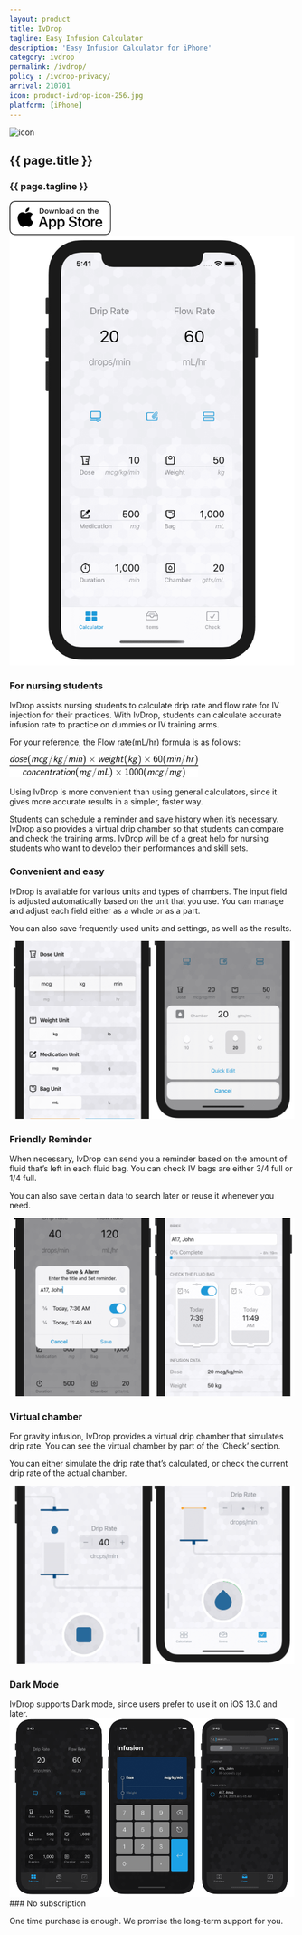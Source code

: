 ```yaml
---
layout: product
title: IvDrop
tagline: Easy Infusion Calculator
description: 'Easy Infusion Calculator for iPhone'
category: ivdrop
permalink: /ivdrop/
policy : /ivdrop-privacy/
arrival: 210701
icon: product-ivdrop-icon-256.jpg
platform: [iPhone]
---
```


<section class="hero"><div class="wrapper flex">
    <article class="column align-bottom">
        <img class="icon" src="/assets/{{ page.icon }}" alt="icon">
        <h2>{{ page.title }}</h2>
        <h3>{{ page.tagline }}</h3>
        <a href="https://apps.apple.com/app/id1574452904" class="store"><img src="/assets/appstore-badge-ios-us-white.svg" height="60px"></a>
    </article>
    <article class="column product-front">
        <img src="/assets/product-ivdrop-main-2x3.png" alt="main">
    </article>
</div></section>


<section class="heroine"><div class="wrapper" markdown=1>

### For nursing students

IvDrop assists nursing students to calculate drip rate and flow rate for IV injection for their practices. With IvDrop, students can calculate accurate infusion rate to practice on dummies or IV training arms.

For your reference, the Flow rate(mL/hr) formula is as follows:

<div class="extra center">
<img height="40px" src="/assets/product-ivdrop-flowrate-formula.svg" alt="flow-rate-formula">
</div>

Using IvDrop is more convenient than using general calculators, since it gives more accurate results in a simpler, faster way.

Students can schedule a reminder and save history when it’s necessary. IvDrop also provides a virtual drip chamber so that students can compare and check the training arms. IvDrop will be of a great help for nursing students who want to develop their performances and skill sets.

</div></section>



<section><div class="wrapper reverse">
<h3>Convenient and easy</h3>
<div class="flex">
<div class="column" markdown=1>
IvDrop is available for various units and types of chambers. The input field is adjusted automatically based on the unit that you use. You can manage and adjust each field either as a whole or as a part.

You can also save frequently-used units and settings, as well as the results.
</div>
<picture class="column">
<img src="/assets/product-ivdrop-unit-16x10.png" alt="Unit">
</picture>
</div></div></section>


<section><div class="wrapper">
<h3>Friendly Reminder</h3>
<div class="flex">
<div class="column" markdown=1>
When necessary, IvDrop can send you a reminder based on the amount of fluid that’s left in each fluid bag. You can check IV bags are either 3/4 full or 1/4 full.

You can also save certain data to search later or reuse it whenever you need.
</div>
<picture class="column">
<img src="/assets/product-ivdrop-reminder-16x10.png" alt="Reminder">
</picture>
</div></div></section>



<section><div class="wrapper reverse">
<h3>Virtual chamber</h3>
<div class="flex">
<div class="column" markdown=1>
For gravity infusion, IvDrop provides a virtual drip chamber that simulates drip rate. You can see the virtual chamber by part of the ‘Check’ section.

You can either simulate the drip rate that’s calculated, or check the current drip rate of the actual chamber.
</div>
<picture class="column">
<img src="/assets/product-ivdrop-chamber-16x10.png" alt="chamber">
</picture>
</div></div></section>



<section><div class="wrapper">
<h3>Dark Mode</h3>
IvDrop supports Dark mode, since users prefer to use it on iOS 13.0 and later.
<img src="/assets/product-ivdrop-dark-16x10.png" alt="Dark Mode">
</div></section>



<section><div class="wrapper" markdown=1>
### No subscription

One time purchase is enough. We promise the long-term support for you.
</div></section>


